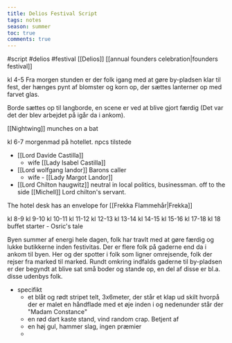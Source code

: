 ---title: Delios Festival Scripttags: notesseason: summertoc: truecomments: true---
#script #delios #festival
[[Delios]] [[annual founders celebration|founders festival]]

kl 4-5
Fra morgen stunden er der folk igang med at gøre by-pladsen klar til fest, der hænges pynt af blomster og korn op, der sættes lanterner op med farvet glas.

Borde sættes op til langborde, en scene er ved at blive gjort færdig (Det var det der blev arbejdet på igår da i ankom).

[[Nightwing]] munches on a bat

kl 6-7 
morgenmad på hotellet.
npcs tilstede
- [[Lord Davide Castilla]] 
	- wife [[Lady Isabel Castilla]]
- [[Lord wolfgang landor]] Barons caller
	- wife - [[Lady Margot Landor]]
- [[Lord Chilton haugwitz]] neutral in local politics, businessman.
off to the side [[Michell]] Lord chilton's servant.

The hotel desk has an envelope for [[Frekka Flammehår|Frekka]]


kl 8-9
kl 9-10
kl 10-11
kl 11-12
kl 12-13
kl 13-14
kl 14-15
kl 15-16
kl 17-18
kl 18  buffet starter - Osric's tale

Byen summer af energi hele dagen, folk har travlt med at gøre færdig og lukke butikkerne inden festivitas.  Der er flere folk på gaderne end da i ankom til byen. Her og der spotter i folk som ligner omrejsende, folk der rejser fra marked til marked. Rundt omkring indfalds gaderne til by-pladsen er der begyndt at blive sat små boder og stande op, en del af disse er bl.a. disse udenbys folk.
- specifikt
	- et blåt og rødt stripet telt, 3x6meter, der står et klap ud skilt hvorpå der er malet en håndflade med et øje inden i og nedenunder står der "Madam Constance"
	- en rød dart kaste stand, vind random crap. Betjent af 
	- en høj gul, hammer slag, ingen præmier
	- 
		
	

